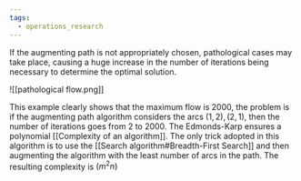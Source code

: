 ```yaml
---
tags:
  - operations_research
---
```

If the augmenting path is not appropriately chosen, pathological cases may take place, causing a huge increase in the number of iterations being necessary to determine the optimal solution. 

![[pathological flow.png]]

This example clearly shows that the maximum flow is $2000$, the problem is if the augmenting path algorithm considers the arcs $(1,2), (2,1)$, then the number of iterations goes from $2$ to $2000$. The Edmonds-Karp ensures a polynomial [[Complexity of an algorithm]]. The only trick adopted in this algorithm is to use the [[Search algorithm#Breadth-First Search]] and then augmenting the algorithm with the least number of arcs in the path. The resulting complexity is $(m^{2}n)$